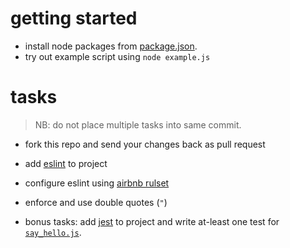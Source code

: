 # getting started

 - install node packages from [package.json](./package.json).
 - try out example script using `node example.js`


 # tasks 

> NB: do not place multiple tasks into same commit.

- fork this repo and send your changes back as pull request

- add [eslint](https://eslint.org/) to project
- configure eslint using [airbnb rulset](https://github.com/airbnb/javascript)
- enforce and use double quotes (`"`)
- bonus tasks: add [jest](https://jestjs.io/) to project and write at-least one test for [`say_hello.js`](./say_hello.js).
